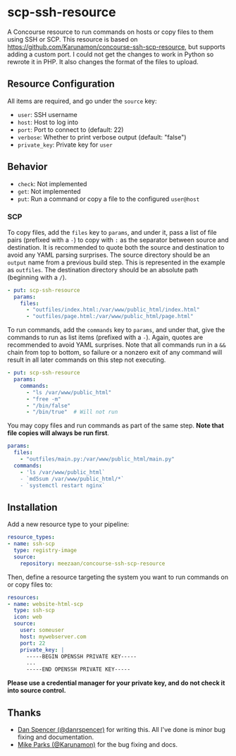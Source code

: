 # scp-ssh-resource
A Concourse resource to run commands on hosts or copy files to them using SSH or SCP. This resource is based on https://github.com/Karunamon/concourse-ssh-scp-resource, but supports adding a custom port. I could not get the changes to work in Python so rewrote it in PHP.
It also changes the format of the files to upload.

## Resource Configuration
All items are required, and go under the `source` key:

* `user`: SSH username
* `host`: Host to log into
* `port`: Port to connect to (default: 22)
* `verbose`: Whether to print verbose output (default: "false")
* `private_key`:  Private key for `user`

## Behavior
* `check`: Not implemented
* `get`: Not implemented
* `put`: Run a command or copy a file to the configured `user@host`

### SCP

To copy files, add the `files` key to `params`, and under it, pass a list of file pairs (prefixed with a `-`) to copy with `:` as the separator between source and destination. It is recommended to quote both the source and destination to avoid any YAML parsing surprises. The source directory should be an `output` name from a previous build step. This is represented in the example as `outfiles`. The destination directory should be an absolute path (beginning with a `/`).

```yaml
- put: scp-ssh-resource
  params:
    files:
      - "outfiles/index.html:/var/www/public_html/index.html"
      - "outfiles/page.html:/var/www/public_html/page.html"
 ```

To run commands, add the `commands` key to `params`, and under that, give the commands to run as list items (prefixed with a `-`). Again, quotes are recommended to avoid YAML surprises. Note that all commands run in a `&&` chain from top to bottom, so failure or a nonzero exit of any command will result in all later commands on this step not executing.

```yaml
- put: scp-ssh-resource
  params:
    commands:
      - "ls /var/www/public_html"
      - "free -m"
      - "/bin/false"
      - "/bin/true"  # Will not run
```

You may copy files and run commands as part of the same step. **Note that file copies will always be run first**.

```yaml
params:
  files:
    - "outfiles/main.py:/var/www/public_html/main.py"
  commands:
    - 'ls /var/www/public_html`
    - `md5sum /var/www/public_html/*`
    - `systemctl restart nginx`
```

## Installation
Add a new resource type to your pipeline:
```yaml
resource_types:
- name: ssh-scp
  type: registry-image
  source:
    repository: meezaan/concourse-ssh-scp-resource
```

Then, define a resource targeting the system you want to run commands on or copy files to:
```yaml
resources:
- name: website-html-scp
  type: ssh-scp
  icon: web
  source:
    user: someuser
    host: mywebserver.com
    port: 22
    private_key: |
      -----BEGIN OPENSSH PRIVATE KEY-----
      ...
      -----END OPENSSH PRIVATE KEY-----
```

**Please use a credential manager for your private key, and do not check it into source control.**

## Thanks
* [Dan Spencer (@danrspencer)](https://github.com/danrspencer) for writing this. All I've done is minor bug fixing and documentation.
* [Mike Parks (@Karunamon)](https://github.com/Karunamon) for the bug fixing and docs.

